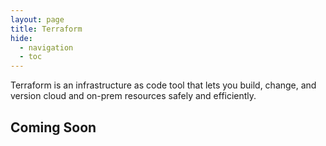 ```yaml
---
layout: page
title: Terraform
hide:
  - navigation
  - toc
---
```


Terraform is an infrastructure as code tool that lets you build, change, and version cloud and on-prem resources safely and efficiently.

<!-- ::cards::

- title: Horizon Terraform
  content: Plugin for Terraform Provider for Horizon View for automating Horizon View product deployment.
  url: ../horizon-terraform/index.md
  image: ../assets/logos/HashiCorpTerraform-logo.png

::/cards:: -->
## Coming Soon
